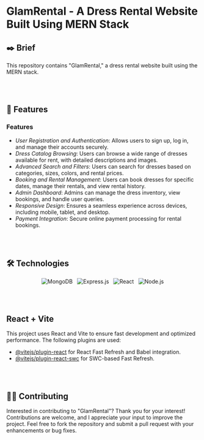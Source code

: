# GlamRental - A Dress Rental Website Built Using MERN Stack

## ✒️ Brief
This repository contains "GlamRental," a dress rental website built using the MERN stack.

<br><br>

## 📌 Features

### Features
- *User Registration and Authentication*: Allows users to sign up, log in, and manage their accounts securely.
- *Dress Catalog Browsing*: Users can browse a wide range of dresses available for rent, with detailed descriptions and images.
- *Advanced Search and Filters*: Users can search for dresses based on categories, sizes, colors, and rental prices.
- *Booking and Rental Management*: Users can book dresses for specific dates, manage their rentals, and view rental history.
- *Admin Dashboard*: Admins can manage the dress inventory, view bookings, and handle user queries.
- *Responsive Design*: Ensures a seamless experience across devices, including mobile, tablet, and desktop.
- *Payment Integration*: Secure online payment processing for rental bookings.
  
<br><br>

## 🛠 Technologies
<div align="center">

![MongoDB](https://img.shields.io/badge/MongoDB-47A248.svg?style=for-the-badge&logo=MongoDB&logoColor=white) &nbsp;
![Express.js](https://img.shields.io/badge/Express.js-000000.svg?style=for-the-badge&logo=Express&logoColor=white) &nbsp;
![React](https://img.shields.io/badge/React-61DAFB.svg?style=for-the-badge&logo=React&logoColor=black) &nbsp;
![Node.js](https://img.shields.io/badge/Node.js-339933.svg?style=for-the-badge&logo=Node.js&logoColor=white)

</div>
<br><br>

## React + Vite

This project uses React and Vite to ensure fast development and optimized performance. The following plugins are used:
- [@vitejs/plugin-react](https://github.com/vitejs/vite-plugin-react/blob/main/packages/plugin-react/README.md) for React Fast Refresh and Babel integration.
- [@vitejs/plugin-react-swc](https://github.com/vitejs/vite-plugin-react-swc) for SWC-based Fast Refresh.

<br><br>

## ✍🏼 Contributing

Interested in contributing to "GlamRental"? Thank you for your interest! Contributions are welcome, and I appreciate your input to improve the project. Feel free to fork the repository and submit a pull request with your enhancements or bug fixes.
